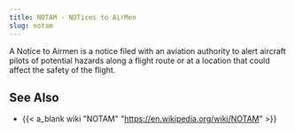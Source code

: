 ```yaml
---
title: NOTAM - NOTices to AirMen
slug: notam
---
```


A Notice to Airmen is a notice filed with an aviation authority
to alert aircraft pilots of potential hazards along a flight route
or at a location that could affect the safety of the flight.

## See Also

* {{< a_blank wiki "NOTAM" "https://en.wikipedia.org/wiki/NOTAM" >}}
